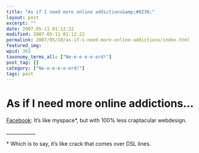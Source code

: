 ```yaml
---
title: "As if I need more online addictions&amp;#8230;"
layout: post
excerpt: ""
date: 2007-05-11 01:12:22
modified: 2007-05-11 01:12:22
permalink: 2007/05/10/as-if-i-need-more-online-addictions/index.html
featured_img: 
wpid: 363
taxonomy_terms_all: ["Ne-e-e-e-e-erd!"]
post_tag: []
category: ["Ne-e-e-e-e-erd!"]
tags: post
---
```


# As if I need more online addictions&#8230;

[Facebook](http://brandonu.facebook.com/profile.php?id=138300001): It’s like myspace\*, but with 100% less craptacular webdesign.

\_\_\_\_\_\_\_\_\_\_\_\_

\* Which is to say, it’s like crack that comes over DSL lines.